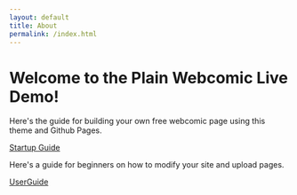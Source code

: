 ```yaml
---
layout: default
title: About
permalink: /index.html
---
```

# Welcome to the Plain Webcomic Live Demo!

Here's the guide for building your own free webcomic page using this theme and Github Pages.

<a href="https://peahatlanding.github.io/Plain-Webcomic/docs/index.html" class="btn btn-primary" role="button" aria-disabled="true">Startup Guide</a>

Here's a guide for beginners on how to modify your site and upload pages.

<a href="https://peahatlanding.github.io/Plain-Webcomic/docs/howto.html" class="btn btn-primary" role="button" aria-disabled="true">UserGuide</a>
